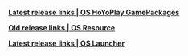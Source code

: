 **[Latest release links | OS HoYoPlay GamePackages ](https://sg-hyp-api.hoyoverse.com/hyp/hyp-connect/api/getGamePackages?game_ids[]=gopR6Cufr3&game_ids[]=4ziysqXOQ8&launcher_id=VYTpXlbWo8)**

**[Old release links | OS Resource ](https://hk4e-launcher-static.hoyoverse.com/hk4e_global/mdk/launcher/api/resource?launcher_id=10&key=gcStgarh&channel_id=1&sub_channel_id=3)**

**[Latest release links | OS Launcher ](https://sg-public-api.hoyoverse.com/event/download_porter/time_link/ys_global/genshinimpactpc/default)**
